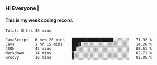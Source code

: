### Hi Everyone👋

#### This is my week coding record.

<!--START_SECTION:waka-->
```text
Total: 8 hrs 48 mins

JavaScript   6 hrs 20 mins   ██████████████████░░░░░░░   71.92 % 
Java         1 hr 15 mins    ███▓░░░░░░░░░░░░░░░░░░░░░   14.26 % 
JSON         45 mins         ██░░░░░░░░░░░░░░░░░░░░░░░   08.61 % 
Markdown     14 mins         ▓░░░░░░░░░░░░░░░░░░░░░░░░   02.71 % 
Groovy       10 mins         ▓░░░░░░░░░░░░░░░░░░░░░░░░   02.05 % 
```
<!--END_SECTION:waka-->


<!--
**YeonSeong-Lee/YeonSeong-Lee** is a ✨ _special_ ✨ repository because its `README.md` (this file) appears on your GitHub profile.

Here are some ideas to get you started:

- 🔭 I’m currently working on ...
- 🌱 I’m currently learning ...
- 👯 I’m looking to collaborate on ...
- 🤔 I’m looking for help with ...
- 💬 Ask me about ...
- 📫 How to reach me: ...
- 😄 Pronouns: ...
- ⚡ Fun fact: ...
-->
